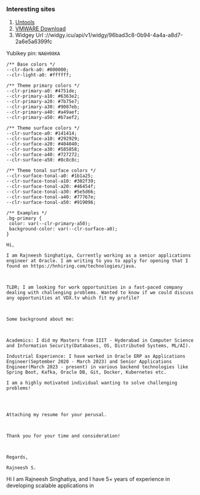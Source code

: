### Interesting sites

1. [Untools](untools.co)
2. [VMWARE Download](https://softwareupdate.vmware.com/cds/vmw-desktop/player/)
3. Widgey Url ://widgy.icu/api/v1/widgy/96bad3c8-0b94-4a4a-a8d7-2a6e5a6399fc

Yubikey pin: `NA6H98KA`

```
/** Base colors */
--clr-dark-a0: #000000;
--clr-light-a0: #ffffff;

/** Theme primary colors */
--clr-primary-a0: #4751de;
--clr-primary-a10: #6363e2;
--clr-primary-a20: #7b75e7;
--clr-primary-a30: #9087eb;
--clr-primary-a40: #a49aef;
--clr-primary-a50: #b7aef2;

/** Theme surface colors */
--clr-surface-a0: #141414;
--clr-surface-a10: #292929;
--clr-surface-a20: #404040;
--clr-surface-a30: #585858;
--clr-surface-a40: #727272;
--clr-surface-a50: #8c8c8c;

/** Theme tonal surface colors */
--clr-surface-tonal-a0: #1b1a25;
--clr-surface-tonal-a10: #302f39;
--clr-surface-tonal-a20: #46454f;
--clr-surface-tonal-a30: #5e5d66;
--clr-surface-tonal-a40: #77767e;
--clr-surface-tonal-a50: #919096;

/** Examples */
.bg-primary {
 color: var(--clr-primary-a50);
 background-color: var(--clr-surface-a0);
}
```


```
Hi,

I am Rajneesh Singhatiya, Currently working as a senior applications engineer at Oracle. I am writing to you to apply for opening that I found on https://hnhiring.com/technologies/java.



TLDR; I am looking for work opportunities in a fast-paced company dealing with challenging problems. Wanted to know if we could discuss any opportunities at VDX.tv which fit my profile?



Some background about me:



Academics: I did my Masters from IIIT - Hyderabad in Computer Science and Information Security(Databases, OS, Distributed Systems, ML/AI).

Industrial Experience: I have worked in Oracle ERP as Applications Engineer(September 2020 - March 2023) and Senior Applications Engineer(March 2023 - present) in various backend technologies like Spring Boot, Kafka, Oracle DB, Git, Docker, Kubernetes etc.

I am a highly motivated individual wanting to solve challenging problems!




Attaching my resume for your perusal.



Thank you for your time and consideration!



Regards,

Rajneesh S.
```


Hi 
I am Rajneesh Singhatiya, and I have 5+ years of experience in developing scalable applications in 